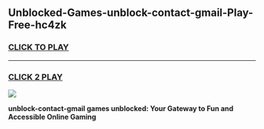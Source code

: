 
## Unblocked-Games-unblock-contact-gmail-Play-Free-hc4zk
<h3>
<a href="https://premium76.site?title=unblock-contact-gmail&ref=10A">CLICK TO PLAY</a></h3>
<hr>

<h3>
<a href="https://premium76.site?title=unblock-contact-gmail&ref=10A">CLICK 2 PLAY</a>
  
</h3>

<a href="https://premium76.site?title=unblock-contact-gmail&ref=10A"><img src="https://clearcache.store/games.png"></a>


**unblock-contact-gmail games unblocked: Your Gateway to Fun and Accessible Online Gaming**
